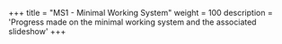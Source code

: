 +++
title = "MS1 - Minimal Working System"
weight = 100
description = 'Progress made on the minimal working system and the associated slideshow'
+++